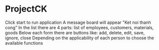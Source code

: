 # ProjectCK
Click start to run application
A message board will appear "Ket noi thanh cong"
In the list there are 4 parts: list of employees, customers, materials, goods 
Below each form there are buttons like: add, delete, edit, save, ignore, close 
Depending on the applicability of each person to choose the available functions
